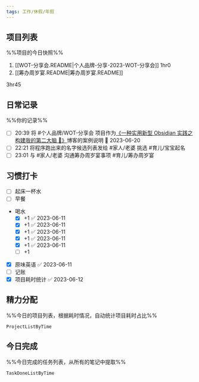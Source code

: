 ```yaml
---
tags: 工作/休假/年假
---
```


## 项目列表
%%项目的今日快照%%
1. [[WOT-分享会.README|个人品牌-分享-2023-WOT-分享会]] 1hr0
2. [[筹办周岁宴.README|筹办周岁宴.README]]

3hr45

## 日常记录
%%你的记录%%
- [ ] 20:39 将 #个人品牌/WOT-分享会 项目作为[《一种实用新型 Obsidian 实践之构建我的第二大脑 🧠》](https://blog.lifeos.vip/2023/06/18/%E4%B8%80%E7%A7%8D%E5%AE%9E%E7%94%A8%E6%96%B0%E5%9E%8B%20Obsidian%20%E5%AE%9E%E8%B7%B5%E4%B9%8B%E6%9E%84%E5%BB%BA%E6%88%91%E7%9A%84%E7%AC%AC%E4%BA%8C%E5%A4%A7%E8%84%91%20%F0%9F%A7%A0/)博客的案例说明 📅 2023-06-20
- [ ] 22:21 将程序跑出来的名字候选列表发给 #家人/老婆 挑选 #育儿/宝宝起名 
- [ ] 23:01 与 #家人/老婆 沟通筹办周岁宴事项 #育儿/筹办周岁宴

## 习惯打卡
- [ ] 起床一杯水
- [ ] 早餐
- 喝水
	- [x] +1 ✅ 2023-06-11
	- [x] +1 ✅ 2023-06-11
	- [x] +1 ✅ 2023-06-11
	- [x] +1 ✅ 2023-06-11
	- [x] +1 ✅ 2023-06-11
	- [ ] +1
- [x] 原味英语 ✅ 2023-06-11
- [ ] 记账 
- [x] 项目耗时统计 ✅ 2023-06-12

## 精力分配
%%今日的项目列表，根据耗时情况，自动统计项目耗时占比%%
```LifeOS
ProjectListByTime
```

## 今日完成
%%今日完成的任务列表，从所有的笔记中提取%%
```LifeOS
TaskDoneListByTime
```
